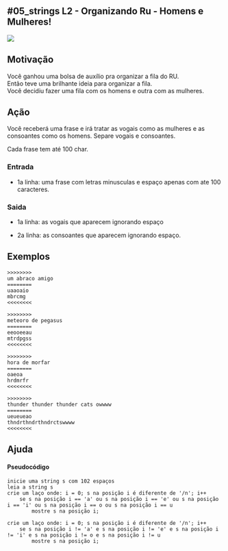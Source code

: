 ## #05_strings L2 - Organizando Ru - Homens e Mulheres!


![](__capa.jpg)

## Motivação

Você ganhou uma bolsa de auxílio pra organizar a fila do RU.  
Então teve uma brilhante ideia para organizar a fila.  
Você decidiu fazer uma fila com os homens e outra com as mulheres.

## Ação

Você receberá uma frase e irá tratar as vogais como as mulheres e as consoantes como os homens. Separe vogais e consoantes.

Cada frase tem até 100 char.

### Entrada

*   1a linha: uma frase com letras minusculas e espaço apenas com ate 100 caracteres.  

### Saida

*   1a linha: as vogais que aparecem ignorando espaço

*   2a linha: as consoantes que aparecem ignorando espaço.

## Exemplos  

```
>>>>>>>>
um abraco amigo
========
uaaoaio
mbrcmg
<<<<<<<<

>>>>>>>>
meteoro de pegasus
========
eeooeeau
mtrdpgss
<<<<<<<<

>>>>>>>>
hora de morfar
========
oaeoa
hrdmrfr
<<<<<<<<

>>>>>>>>
thunder thunder thunder cats owwww
========
ueueueao
thndrthndrthndrctswwww
<<<<<<<<
```
## Ajuda
#### Pseudocódigo

```
inicie uma string s com 102 espaços
leia a string s
crie um laço onde: i = 0; s na posição i é diferente de '/n'; i++
    se s na posição i == 'a' ou s na posição i == 'e' ou s na posição i == 'i' ou s na posição i == o ou s na posição i == u
        mostre s na posição i;

crie um laço onde: i = 0; s na posição i é diferente de '/n'; i++
    se s na posição i != 'a' e s na posição i != 'e' e s na posição i != 'i' e s na posição i != o e s na posição i != u
        mostre s na posição i;
```
#